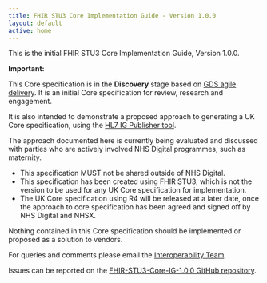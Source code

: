 ```yaml
---
title: FHIR STU3 Core Implementation Guide - Version 1.0.0
layout: default
active: home
---
```


This is the initial FHIR STU3 Core Implementation Guide, Version 1.0.0.  

**Important:**

This Core specification is in the **Discovery** stage based on <a href="https://www.gov.uk/service-manual/agile-delivery" target="_blank">GDS agile delivery</a>. It is an initial Core specification for review, research and engagement. 

It is also intended to demonstrate a proposed approach to generating a UK Core specification, using the <a href="https://wiki.hl7.org/index.php?title=IG_Publisher_Documentation" target="_blank">HL7 IG Publisher tool</a>.

The approach documented here is currently being evaluated and discussed with parties who are actively involved NHS Digital programmes, such as maternity.

- This specification MUST not be shared outside of NHS Digital.
- This specification has been created using FHIR STU3, which is not the version to be used for any UK Core specification for implementation.
- The UK Core specification using R4 will be released at a later date, once the approach to core specification has been agreed and signed off by NHS Digital and NHSX. 

Nothing contained in this Core specification should be implemented or proposed as a solution to vendors. 

For queries and comments please email the <a href="mailto:interoperabilityteam@nhs.net?subject=FHIR%STU3%Core%20Specification">Interoperability Team</a>.

Issues can be reported on the <a href="https://github.com/nhsconnect/FHIR-STU3-Core-IG-1.0.0/issues" target="_blank">FHIR-STU3-Core-IG-1.0.0 GitHub repository</a>.
<br />

